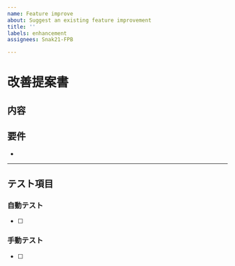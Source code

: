 ```yaml
---
name: Feature improve
about: Suggest an existing feature improvement
title: ''
labels: enhancement
assignees: Snak21-FPB

---
```


# 改善提案書
## 内容

## 要件
- 

-----
## テスト項目
### 自動テスト
- [ ] 

### 手動テスト
- [ ]
